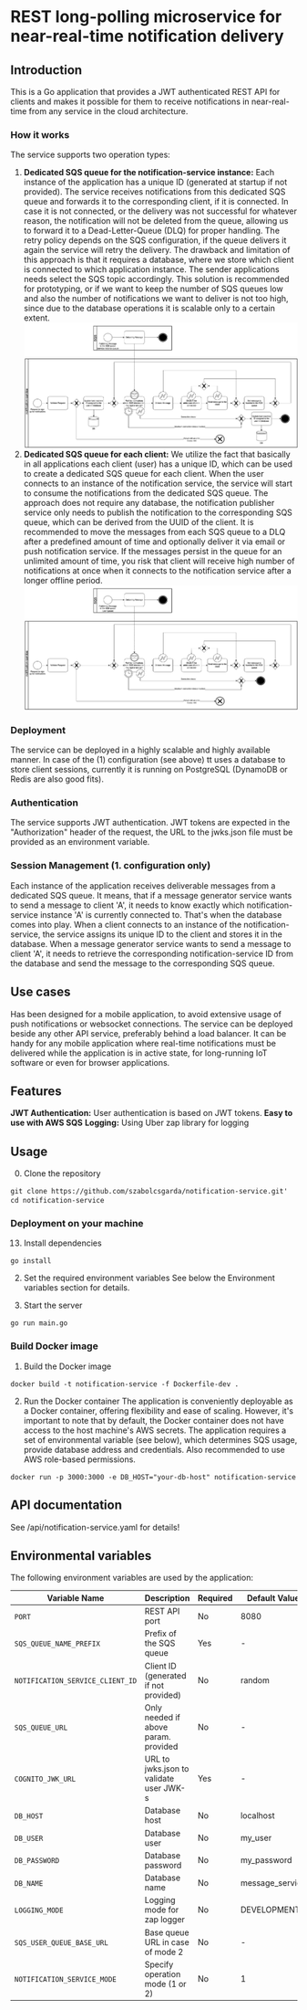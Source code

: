 # REST long-polling microservice for near-real-time notification delivery

## Introduction
This is a Go application that provides a JWT authenticated REST API for clients and makes
it possible for them to receive notifications in near-real-time from any service in the
cloud architecture.

### How it works
The service supports two operation types:
1. <b>Dedicated SQS queue for the notification-service instance:</b> Each instance of the application has a unique ID (generated at startup if not provided).
The service receives notifications from this dedicated SQS queue and forwards it to the corresponding client, if it is connected.
In case it is not connected, or the delivery was not successful for whatever reason, the notification will not be deleted from the queue,
allowing us to forward it to a Dead-Letter-Queue (DLQ) for proper handling. The retry policy depends on the SQS configuration,
if the queue delivers it again the service will retry the delivery.
The drawback and limitation of this approach is that it requires a database, where we store which client is connected to which application instance.
The sender applications needs select the SQS topic accordingly. 
This solution is recommended for prototyping, or if we want to keep the number of SQS queues low and also the number of notifications we want to deliver is not too high, since 
due to the database operations it is scalable only to a certain extent.
![service-queue-flow.png](service-queue-flow.png)
2. <b>Dedicated SQS queue for each client:</b> We utilize the fact that basically in all applications each client (user) has a unique ID, which can be used to create 
a dedicated SQS queue for each client. When the user connects to an instance of the notification service, the service will start to consume the notifications from the dedicated SQS queue.
The approach does not require any database, the notification publisher service only needs to publish the notification to the corresponding SQS queue, which can be derived from the UUID of the client.
It is recommended to move the messages from each SQS queue to a DLQ after a predefined amount of time and optionally deliver it via email or push notification service. If the messages persist
in the queue for an unlimited amount of time, you risk that client will receive high number of notifications at once when it connects to the notification service after a longer offline period.
![user-queue-flow.png](user-queue-flow.png)

### Deployment
The service can be deployed in a highly scalable and highly available manner.
In case of the (1) configuration (see above) tt uses a database to store client sessions, 
currently it is running on PostgreSQL (DynamoDB or Redis are also good fits).

### Authentication
The service supports JWT authentication. JWT tokens are expected in the "Authorization" header of the request,
the URL to the jwks.json file must be provided as an environment variable.

### Session Management (1. configuration only) 
Each instance of the application receives deliverable messages from a dedicated SQS queue. It means, that if a message generator
service wants to send a message to client 'A', it needs to know exactly which notification-service instance 'A' is currently connected to.
That's when the database comes into play. When a client connects to an instance of the notification-service, the service assigns its 
unique ID to the client and stores it in the database. When a message generator service wants to send a message to client 'A', it needs to 
retrieve the corresponding notification-service ID from the database and send the message to the corresponding SQS queue.

## Use cases
Has been designed for a mobile application, to avoid extensive usage of push notifications or websocket connections. The service can be deployed beside any other API
service, preferably behind a load balancer. It can be handy for any mobile application where real-time notifications must be delivered while the 
application is in active state, for long-running IoT software or even for browser applications.

## Features
<b>JWT Authentication:</b> User authentication is based on JWT tokens.
<b>Easy to use with AWS SQS</b>
<b>Logging:</b> Using Uber zap library for logging

## Usage
0. Clone the repository
```
git clone https://github.com/szabolcsgarda/notification-service.git'
cd notification-service
```

### Deployment on your machine
13. Install dependencies
```
go install
```

2. Set the required environment variables
   See below the Environment variables section for details.

3. Start the server

```
go run main.go
```

### Build Docker image
1. Build the Docker image
```
docker build -t notification-service -f Dockerfile-dev .
```

2. Run the Docker container
   The application is conveniently deployable as a Docker container, offering flexibility
   and ease of scaling. However, it's important to note that by default, the Docker
   container does not have access to the host machine's AWS secrets. The application requires a
   set of environmental variable (see below), which determines SQS usage, provide database address
   and credentials. Also recommended to use AWS role-based permissions.
```
docker run -p 3000:3000 -e DB_HOST="your-db-host" notification-service
```
## API documentation
See /api/notification-service.yaml for details!

## Environmental variables
The following environment variables are used by the application:

| Variable Name                     | Description                             |Required   | Default Value   |
|-----------------------------------|-----------------------------------------|-----------|-----------------|
| `PORT`                            | REST API port                           | No        | 8080            |
| `SQS_QUEUE_NAME_PREFIX`           | Prefix of the SQS queue                 | Yes       | -               |
| `NOTIFICATION_SERVICE_CLIENT_ID`  | Client ID (generated if not provided)   | No        | random          |
| `SQS_QUEUE_URL`                   | Only needed if above param. provided    | No        | -               |
| `COGNITO_JWK_URL`                 | URL to jwks.json to validate user JWK-s | Yes       | -               |
| `DB_HOST`                         | Database host                           | No        | localhost       |
| `DB_USER`                         | Database user                           | No        | my_user         |
| `DB_PASSWORD`                     | Database password                       | No        | my_password     |
| `DB_NAME`                         | Database name                           | No        | message_service |
| `LOGGING_MODE`                    | Logging mode for zap logger             | No        | DEVELOPMENT     |
| `SQS_USER_QUEUE_BASE_URL`         | Base queue URL in case of mode 2        | No        | -               |
| `NOTIFICATION_SERVICE_MODE`         | Specify operation mode (1 or 2)         | No        | 1               |